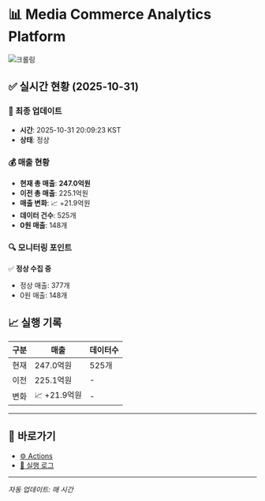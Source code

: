 # 📊 Media Commerce Analytics Platform

![크롤링](https://img.shields.io/badge/크롤링-정상-green)

## ✅ 실시간 현황 (2025-10-31)

### 📍 최종 업데이트
- **시간**: 2025-10-31 20:09:23 KST
- **상태**: 정상

### 💰 매출 현황
- **현재 총 매출**: **247.0억원**
- **이전 총 매출**: 225.1억원
- **매출 변화**: 📈 +21.9억원
- **데이터 건수**: 525개
- **0원 매출**: 148개

### 🔍 모니터링 포인트

✅ **정상 수집 중**
- 정상 매출: 377개
- 0원 매출: 148개


## 📈 실행 기록

| 구분 | 매출 | 데이터수 |
|------|------|----------|
| 현재 | 247.0억원 | 525개 |
| 이전 | 225.1억원 | - |
| 변화 | 📈 +21.9억원 | - |

---

## 🔗 바로가기

- [⚙️ Actions](../../actions)
- [📝 실행 로그](../../actions/workflows/daily_scraping.yml)

---

*자동 업데이트: 매 시간*
